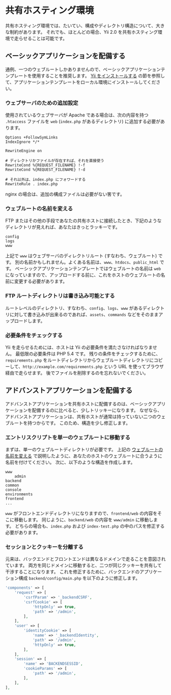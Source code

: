 共有ホスティング環境
====================

共有ホスティング環境では、たいてい、構成やディレクトリ構造について、大きな制約があります。
それでも、ほとんどの場合、Yii 2.0 を共有ホスティング環境で走らせることは可能です。

ベーシックアプリケーションを配備する
------------------------------------

通例、一つのウェブルートしかありませんので、ベーシックアプリケーションテンプレートを使用することを推奨します。
[Yii をインストールする](start-installation.md) の節を参照して、アプリケーションテンプレートをローカル環境にインストールしてください。

### ウェブサーバのための追加設定 <span id="add-extras-for-webserver"></span>

使用されているウェブサーバが Apache である場合は、次の内容を持つ `.htaccess` ファイルを `web` (`index.php` があるディレクトリ) に追加する必要があります。

```
Options +FollowSymLinks
IndexIgnore */*

RewriteEngine on

# ディレクトリかファイルが存在すれば、それを直接使う
RewriteCond %{REQUEST_FILENAME} !-f
RewriteCond %{REQUEST_FILENAME} !-d

# それ以外は、index.php にフォワードする
RewriteRule . index.php
```

nginx の場合は、追加の構成ファイルは必要がない筈です。

### ウェブルートの名前を変える <span id="renaming-webroot"></span>

FTP またはその他の手段であなたの共有ホストに接続したとき、下記のようなディレクトリが見えれば、あなたはきっとラッキーです。
 
```
config
logs
www
```

上記で `www` はウェブサーバのディレクトリルート (すなわち、ウェブルート) です。
別の名前かもしれません。よくある名前は、`www`、`htdocs`、`public_html` です。
ベーシックアプリケーションテンプレートではウェブルートの名前は `web` になっていますので、アップロードする前に、これをホストのウェブルートの名前に変更する必要があります。

### FTP ルートディレクトリは書き込み可能とする

ルートレベルのディレクトリ、すなわち、`config`、`logs`、`www` があるディレクトリに対して書き込みが出来るのであれば、`assets`、`commands` などをそのままアップロードします。

### 必要条件をチェックする

Yii を走らせるためには、ホストは Yii の必要条件を満たさなければなりません。
最低限の必要条件は PHP 5.4 です。
残りの条件をチェックするために、`requirements.php` をルートディレクトリからウェブルートディレクトリにコピーして、`http://example.com/requirements.php` という URL を使ってブラウザ経由で走らせます。
後でファイルを削除するのを忘れないでください。


アドバンストアプリケーションを配備する
--------------------------------------

アドバンストアプリケーションを共有ホストに配備するのは、ベーシックアプリケーションを配備するのに比べると、少しトリッキーになります。
なぜなら、アドバンストアプリケーションは、共有ホストが通常は持っていない二つのウェブルートを持つからです。
このため、構造を少し修正します。

### エントリスクリプトを単一のウェブルートに移動する

まずは、単一のウェブルートディレクトリが必要です。
上記の [ウェブルートの名前を変える](#renaming-webroot) で説明したように、あなたのホストのウェブルートに合うように名前を付けてください。
次に、以下のような構造を作成します。

```
www
    admin
backend
common
console
environments
frontend
...
```

`www` がフロントエンドディレクトリになりますので、`frontend/web` の内容をそこに移動します。
同じように、`backend/web` の内容を `www/admin` に移動します。
どちらの場合も、`index.php` および `index-test.php` の中のパスを修正する必要があります。

### セッションとクッキーを分離する

元来は、バックエンドとフロントエンドは異なるドメインで走ることを意図されています。
両方を同じドメインに移動すると、二つが同じクッキーを共有して干渉することになります。
これを修正するために、バックエンドのアプリケーション構成 `backend/config/main.php` を以下のように修正します。

```php
'components' => [
    'request' => [
        'csrfParam' => '_backendCSRF',
        'csrfCookie' => [
            'httpOnly' => true,
            'path' => '/admin',
        ],
    ],
    'user' => [
        'identityCookie' => [
            'name' => '_backendIdentity',
            'path' => '/admin',
            'httpOnly' => true,
        ],
    ],
    'session' => [
        'name' => 'BACKENDSESSID',
        'cookieParams' => [
            'path' => '/admin',
        ],
    ],
],
```
